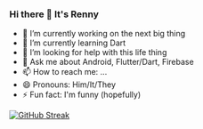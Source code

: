 ### Hi there 👋 It's Renny


<!-- **rennylangat/RennyLangat** is a ✨ _special_ ✨ repository because its `README.md` (this file) appears on your GitHub profile.!-->

<!--Here are some ideas to get you started:!-->

- 🔭 I’m currently working on the next big thing
- 🌱 I’m currently learning Dart
- 🤔 I’m looking for help with this life thing
- 💬 Ask me about Android, Flutter/Dart, Firebase
- 📫 How to reach me: ...
- 😄 Pronouns: Him/It/They
- ⚡ Fun fact: I'm funny (hopefully)

<html>
<!-- replace x.x.x with actual version -->
<script src="https://unpkg.com/@codersrank/summary@0.9.11/codersrank-summary.min.js"></script>
<codersrank-summary username="rennylangat"></codersrank-summary>
  
</HTML>

[![GitHub Streak](https://github-readme-streak-stats.herokuapp.com/?user=rennylangat)](https://git.io/streak-stats)
